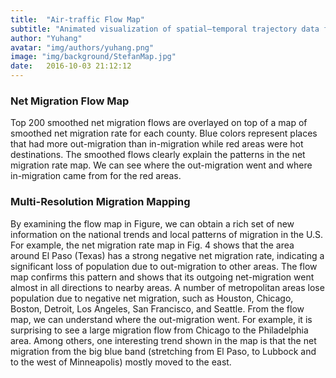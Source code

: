 ```yaml
---
title:  "Air-traffic Flow Map"
subtitle: "Animated visualization of spatial–temporal trajectory data for air-traffic analysis"
author: "Yuhang"
avatar: "img/authors/yuhang.png"
image: "img/background/StefanMap.jpg"
date:   2016-10-03 21:12:12
---
```


### Net Migration Flow Map
Top 200 smoothed net migration flows are overlayed on top of a map of smoothed net migration rate for each county. Blue colors represent places that had more out-migration than in-migration while red areas were hot destinations. The smoothed flows clearly explain the patterns in the net migration rate map. We can see where the out-migration went and where in-migration came from for the red areas.

### Multi-Resolution Migration Mapping
By examining the flow map in Figure, we can obtain a rich set of new information on the national trends and local patterns of migration in the U.S. For example, the net migration rate map in Fig. 4 shows that the area around El Paso (Texas) has a strong negative net migration rate, indicating a significant loss of population due to out-migration to other areas. The flow map confirms this pattern and shows that its outgoing net-migration went almost in all directions to nearby areas. A number of metropolitan areas lose population due to negative net migration, such as Houston, Chicago, Boston, Detroit, Los Angeles, San Francisco, and Seattle. From the flow map, we can understand where the out-migration went. For example, it is surprising to see a large migration flow from Chicago to the Philadelphia area. Among others, one interesting trend shown in the map is that the net migration from the big blue band (stretching from El Paso, to Lubbock and to the west of Minneapolis) mostly moved to the east.